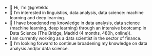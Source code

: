 - 👋 Hi, I’m @greteldc 
- 👀 I’m interested in linguistics, data analysis, data science: machine learning and deep learning.
- 🌱 I have broadened my knowledge in data analysis, data science (machine learning, deep learning) through an intensive bootcamp in Data Science (The Bridge, Madrid (4 months, 480h, online)).
- I am currently working as a data scientist in the sector of finance.
- 💞️ I’m looking forward to continue broadening my knowledge on data analysis and/or data science.

<!---
greteldc/greteldc is a ✨ special ✨ repository because its `README.md` (this file) appears on your GitHub profile.
You can click the Preview link to take a look at your changes.
--->
